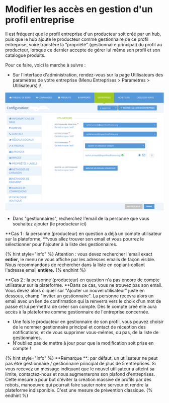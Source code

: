 # Modifier les accès en gestion d'un profil entreprise

Il est fréquent que le profil entreprise d'un producteur soit créé par un hub, puis que le hub ajoute le producteur comme gestionnaire de ce profil entreprise, voire transfère la "propriété" (gestionnaire principal) du profil au producteur, lorsque ce dernier accepte de gérer lui même son profil et son catalogue produits. 

Pour ce faire, voici la marche à suivre :

* Sur l'interface d'administration, rendez-vous sur la page Utilisateurs des paramètres de votre entreprise (Menu Entreprises > Paramètres > Utilisateurs) :\


![](<../../.gitbook/assets/image (111).png>)

* Dans "gestionnaires", recherchez l'email de la personne que vous souhaitez ajouter (le producteur ici)

**Cas 1 : la personne (producteur) en question a déjà un compte utilisateur sur la plateforme, **vous allez trouver son email et vous pourrez le sélectionner pour l'ajouter à la liste des gestionnaires.

{% hint style="info" %}
Attention : vous devez rechercher l'email exact **entier**, le menu ne vous affiche par les adresses emails de façon visible. Nous recommandons de rechercher dans la liste en copiant-collant l'adresse email **entière.**
{% endhint %}

**Cas 2 : la personne (producteur) en question n'a pas encore de compte utilisateur sur la plateforme. **Dans ce cas, vous ne trouvez pas son email. Vous devez alors cliquer sur "Ajouter un nouvel utilisateur" juste en dessous, champ "inviter un gestionnaire". La personne recevra alors un email avec un lien de confirmation qui la renverra vers le choix d'un mot de passe et lui permettra de créer son compte. Dès le compte créé elle aura accès à la plateforme comme gestionnaire de l'entreprise concernée.

* Une fois le producteur en gestionnaire de son profil, vous pouvez choisir de le nommer gestionnaire principal et contact de réception des notifications, et de vous supprimer vous-mêmes, ou pas, de la liste de gestionnaires. 
* N'oubliez pas de mettre à jour pour que la modification soit prise en compte  !

{% hint style="info" %}
**Remarque **: par défaut, un utilisateur ne peut pas être gestionnaire / gestionnaire principal de plus de 5 entreprises. Si vous recevez un message indiquant que le nouvel utilisateur a atteint sa limite, contactez-nous et nous augmenterons son plafond d'entreprises. Cette mesure a pour but d'éviter la création massive de profils par des robots, manoeuvre qui pourrait faire sauter notre serveur et rendre la plateforme indisponible. C'est une mesure de prévention classique.
{% endhint %}
